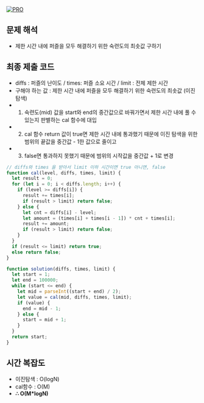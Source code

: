 [![PRO]][Link]

## 문제 해석

- 제한 시간 내에 퍼즐을 모두 해결하기 위한 숙련도의 최솟값 구하기

## 최종 제출 코드

- diffs : 퍼즐의 난이도 / times: 퍼즐 소요 시간 / limit : 전체 제한 시간
- 구해야 하는 값 : 제한 시간 내에 퍼즐을 모두 해결하기 위한 숙련도의 최솟값 (이진 탐색)
- 1. 숙련도(mid) 값을 start와 end의 중간값으로 바꿔가면서 제한 시간 내에 풀 수 있는지 판별하는 cal 함수에 대입
- 2. cal 함수 return 값이 true면 제한 시간 내에 통과했기 때문에 이진 탐색을 위한 범위의 끝값을 중간값 - 1한 값으로 줄이고
- 3. false면 통과하지 못했기 때문에 범위의 시작값을 중간값 + 1로 변경

```js
// diffs와 times 을 받아서 limit 이하 시간이면 true 아니면, false
function cal(level, diffs, times, limit) {
  let result = 0;
  for (let i = 0; i < diffs.length; i++) {
    if (level >= diffs[i]) {
      result += times[i];
      if (result > limit) return false;
    } else {
      let cnt = diffs[i] - level;
      let amount = (times[i] + times[i - 1]) * cnt + times[i];
      result += amount;
      if (result > limit) return false;
    }
  }
  if (result <= limit) return true;
  else return false;
}

function solution(diffs, times, limit) {
  let start = 1;
  let end = 100000;
  while (start <= end) {
    let mid = parseInt((start + end) / 2);
    let value = cal(mid, diffs, times, limit);
    if (value) {
      end = mid - 1;
    } else {
      start = mid + 1;
    }
  }
  return start;
}
```

## 시간 복잡도

- 이진탐색 : O(logN)
- cal함수 : O(M)
- **∴ O(M\*logN)**

<!---------------------------------------------------------------------------->

[PRO]: https://github.com/GoSSaChin/algorithm-js/assets/107768516/67c43b52-bc3f-4571-a249-5519021afbb0
[Link]: https://school.programmers.co.kr/learn/courses/30/lessons/340212
